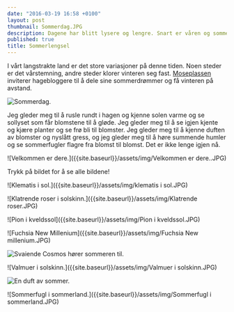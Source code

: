 ```yaml
---
date: "2016-03-19 16:58 +0100"
layout: post
thumbnail: Sommerdag.JPG
description: Dagene har blitt lysere og lengre. Snart er våren og sommeren her.
published: true
title: Sommerlengsel
---
```







I vårt langstrakte land er det store variasjoner på denne tiden. Noen steder er det vårstemning, andre steder klorer vinteren seg fast. [Moseplassen](http://www.moseplassen.no/)
inviterer hagebloggere til å dele sine sommerdrømmer og få vinteren på avstand.

![Sommerdag.]({{site.baseurl}}/assets/img/Sommerdag.JPG)

<!--more-->

Jeg gleder meg til å rusle rundt i hagen og kjenne solen varme og se sollyset som får blomstene til å gløde. Jeg gleder meg til å se igjen kjente og kjære planter og se frø bli til blomster. Jeg gleder meg til å kjenne duften av blomster og nyslått gress, og jeg gleder meg til å høre summende humler og se sommerfugler flagre fra blomst til blomst. Det er ikke lenge igjen nå.

![Velkommen er dere.]({{site.baseurl}}/assets/img/Velkommen er dere..JPG)

Trykk på bildet for å se alle bildene!

![Klematis i sol.]({{site.baseurl}}/assets/img/klematis i sol.JPG)

![Klatrende roser i solskinn.]({{site.baseurl}}/assets/img/Klatrende roser.JPG)

![Pion i kveldssol]({{site.baseurl}}/assets/img/Pion i kveldssol.JPG)

![Fuchsia New Millenium]({{site.baseurl}}/assets/img/Fuchsia New millenium.JPG)

![Svaiende Cosmos hører sommeren til.]({{site.baseurl}}/assets/img/Cosmos.JPG)

![Valmuer i solskinn.]({{site.baseurl}}/assets/img/Valmuer i solskinn.JPG)

![En duft av sommer.]({{site.baseurl}}/assets/img/Roseduft.JPG)

![Sommerfugl i sommerland.]({{site.baseurl}}/assets/img/Sommerfugl i sommerland.JPG)
